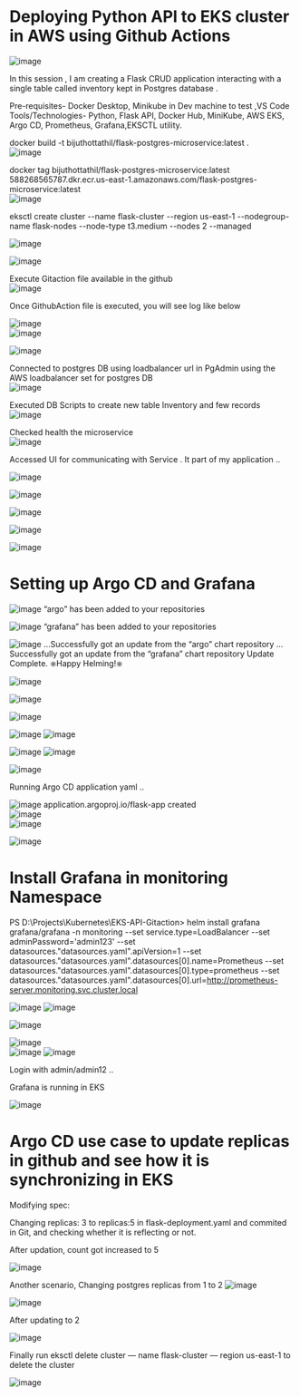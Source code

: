 # Deploying Python API to EKS cluster in AWS using Github Actions

![image](https://github.com/user-attachments/assets/898607cb-b628-4410-b776-3bbf2e65588b)


In this session , I am creating a Flask CRUD application interacting with a single table called inventory kept in Postgres database .   

Pre-requisites- Docker Desktop, Minikube in Dev machine to test ,VS Code
Tools/Technologies- Python, Flask API, Docker Hub, MiniKube, AWS EKS, Argo CD, Prometheus, Grafana,EKSCTL utility.


 docker build -t bijuthottathil/flask-postgres-microservice:latest .  
 ![image](https://github.com/user-attachments/assets/bba1075a-f453-4440-828f-c0d1032f7a95)  


 docker tag bijuthottathil/flask-postgres-microservice:latest 588268565787.dkr.ecr.us-east-1.amazonaws.com/flask-postgres-microservice:latest  
 ![image](https://github.com/user-attachments/assets/e4bd0342-d9f9-402d-aa81-f18b2aad6793)


 eksctl create cluster   --name flask-cluster   --region us-east-1   --nodegroup-name flask-nodes   --node-type t3.medium   --nodes 2   --managed

 ![image](https://github.com/user-attachments/assets/34150bde-3fdc-4847-aab7-b89f66be604c)


 ![image](https://github.com/user-attachments/assets/b2a11ae4-2805-4edd-bd5e-997409525906)

 Execute Gitaction file available in the github   
 ![image](https://github.com/user-attachments/assets/00ec73d3-a613-4fdc-89fa-d9af802df9a3)

  Once GithubAction file is executed, you will see log like below  
  
![image](https://github.com/user-attachments/assets/5890d6ce-2d05-444f-a578-88a1e4d8bb87)  
![image](https://github.com/user-attachments/assets/381adbe5-5940-4daf-bf5e-12229c93a75d)  

![image](https://github.com/user-attachments/assets/c2fda38b-50cb-4531-8198-e9d6722f9fd8)  

Connected to postgres DB using loadbalancer url in PgAdmin using the AWS loadbalancer set for postgres DB  
![image](https://github.com/user-attachments/assets/a38304d5-0acc-4776-aae7-96eede5a023e)    

Executed DB Scripts to create new table Inventory and few records  
![image](https://github.com/user-attachments/assets/a2b11fa4-576d-4606-b45b-a6c5a280ec4f)


Checked health the microservice   
![image](https://github.com/user-attachments/assets/7fcb3715-fa4b-4e99-a60a-146322985e65)

Accessed UI for communicating with Service . It part of my application ..

![image](https://github.com/user-attachments/assets/406af3d3-d46a-4c14-ada8-3c1a45df9d29)  

![image](https://github.com/user-attachments/assets/b1b94747-15bd-4134-bf01-f4ad820c5200)  

![image](https://github.com/user-attachments/assets/acbf4fbe-b5e6-480d-b2be-149814bee385)  


![image](https://github.com/user-attachments/assets/59bfc156-d667-4f7c-92f9-8ba14780a92d)  


![image](https://github.com/user-attachments/assets/3302799f-e705-4f4a-ae44-a0e930eda134)  

# Setting up Argo CD and Grafana  

![image](https://github.com/user-attachments/assets/33be9e16-e086-44f2-af7d-fd9ffb11a5ef)   “argo” has been added to your repositories


![image](https://github.com/user-attachments/assets/a3727d79-18b5-4ee3-bf28-d4e539da37fc)  “grafana” has been added to your repositories


![image](https://github.com/user-attachments/assets/1b2e8d2a-e7df-4957-a15f-c580d7035f24)   …Successfully got an update from the “argo” chart repository
…Successfully got an update from the “grafana” chart repository
Update Complete. ⎈Happy Helming!⎈   

![image](https://github.com/user-attachments/assets/3939f986-6332-4324-ba8a-56b2583156c3)  

![image](https://github.com/user-attachments/assets/ffefe659-b068-476a-a7df-9519cf08a4e0)  

![image](https://github.com/user-attachments/assets/a2ad045c-531f-4926-9d08-438405f70669)  


![image](https://github.com/user-attachments/assets/94a7f7a1-8a2d-4098-a9c6-f8651724abf7)  ![image](https://github.com/user-attachments/assets/7348e98e-d996-4357-9a1b-7dc3d98572bb)

![image](https://github.com/user-attachments/assets/748a2dc3-504b-4915-ba74-7972a5990860)  ![image](https://github.com/user-attachments/assets/dd743ba0-e1d7-433e-829c-2fecd6b0f070)  


![image](https://github.com/user-attachments/assets/d1b810fd-baa0-480a-8f5b-1388c3b46d56)  

Running Argo CD application yaml .. 

![image](https://github.com/user-attachments/assets/40fde9e5-509f-444e-81ea-ffc05891e4bf)  application.argoproj.io/flask-app created  
![image](https://github.com/user-attachments/assets/c549d8a9-dee6-4f5e-8a9b-4c95049016ea)  
![image](https://github.com/user-attachments/assets/97ced8c0-9b6a-45b5-af11-4c89cb2b5c69)  


![image](https://github.com/user-attachments/assets/c2c9eee5-f27b-411d-b67d-0c655002805b) 

# Install Grafana in monitoring Namespace
PS D:\Projects\Kubernetes\EKS-API-Gitaction> helm install grafana grafana/grafana -n monitoring   --set service.type=LoadBalancer   --set adminPassword='admin123'   --set datasources."datasources\.yaml".apiVersion=1   --set datasources."datasources\.yaml".datasources[0].name=Prometheus   --set datasources."datasources\.yaml".datasources[0].type=prometheus   --set datasources."datasources\.yaml".datasources[0].url=http://prometheus-server.monitoring.svc.cluster.local  

![image](https://github.com/user-attachments/assets/cf2d25e9-539e-4b50-94b8-0377c1b560a8)   ![image](https://github.com/user-attachments/assets/e3bc99c1-1b3f-4ff0-b5a3-e8cdd1f7f57d)

![image](https://github.com/user-attachments/assets/d5bc47d0-86dc-4509-a497-0e99e731a085)   

![image](https://github.com/user-attachments/assets/90ad9047-d9c1-4edc-b563-f9ee75070d2b)  
![image](https://github.com/user-attachments/assets/854b20a6-ce11-4dfa-8f23-a53937813575)  ![image](https://github.com/user-attachments/assets/c6c505ff-948f-4c10-ac54-41986cf421ac)  

Login with admin/admin12 ..

Grafana is running in EKS   


![image](https://github.com/user-attachments/assets/a018f0dc-9bbe-4e2f-9457-dd671918563a)


# Argo CD use case to update replicas in github and see how it is synchronizing in EKS  

Modifying spec:

Changing replicas: 3 to replicas:5 in flask-deployment.yaml and commited in Git,  and checking whether it is reflecting or not. 

After updation, count got increased to 5

![image](https://github.com/user-attachments/assets/225595de-931d-4e29-95b4-cd4f616a5413)


Another scenario, Changing postgres replicas from 1 to 2  ![image](https://github.com/user-attachments/assets/d5236492-0be8-43da-bf2b-83f8934cb498)  

![image](https://github.com/user-attachments/assets/e6e98b32-2fd6-437a-83e6-f4ddb63f1198)

After updating to 2  

![image](https://github.com/user-attachments/assets/6fbd4624-3f2b-4034-99dd-ea546e421d6e)



Finally run eksctl delete cluster — name flask-cluster — region us-east-1 to delete the cluster

![image](https://github.com/user-attachments/assets/4a06baf5-1c14-4369-861f-c27d62193bfe)















































